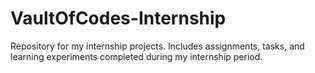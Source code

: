 # VaultOfCodes-Internship
Repository for my internship projects. Includes assignments, tasks, and learning experiments completed during my internship period.
